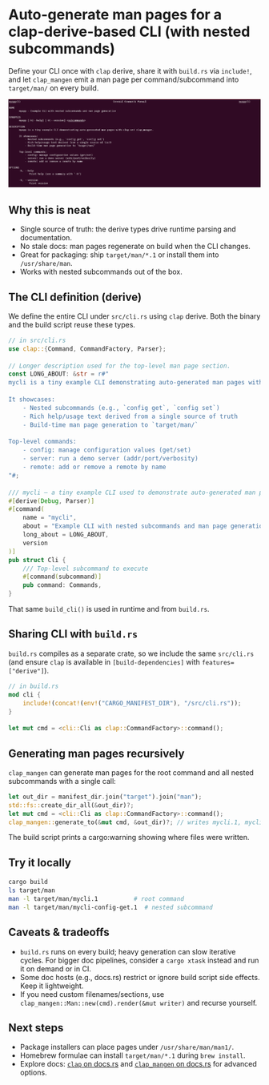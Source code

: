 # Auto-generate man pages for a clap-derive-based CLI (with nested subcommands)

Define your CLI once with `clap` derive, share it with `build.rs` via `include!`, and let `clap_mangen` emit a man page per command/subcommand into `target/man/` on every build.

<img src="./static/image.png" alt="clap_mangen logo" />

## Why this is neat

- Single source of truth: the derive types drive runtime parsing and documentation.
- No stale docs: man pages regenerate on build when the CLI changes.
- Great for packaging: ship `target/man/*.1` or install them into `/usr/share/man`.
- Works with nested subcommands out of the box.

## The CLI definition (derive)

We define the entire CLI under `src/cli.rs` using `clap` derive. Both the binary and the build script reuse these types.

```rust
// in src/cli.rs
use clap::{Command, CommandFactory, Parser};

// Longer description used for the top-level man page section.
const LONG_ABOUT: &str = r#"
mycli is a tiny example CLI demonstrating auto-generated man pages with clap and clap_mangen.

It showcases:
    - Nested subcommands (e.g., `config get`, `config set`)
    - Rich help/usage text derived from a single source of truth
    - Build-time man page generation to `target/man/`

Top-level commands:
    - config: manage configuration values (get/set)
    - server: run a demo server (addr/port/verbosity)
    - remote: add or remove a remote by name
"#;

/// mycli — a tiny example CLI used to demonstrate auto-generated man pages.
#[derive(Debug, Parser)]
#[command(
    name = "mycli",
    about = "Example CLI with nested subcommands and man page generation",
    long_about = LONG_ABOUT,
    version
)]
pub struct Cli {
    /// Top-level subcommand to execute
    #[command(subcommand)]
    pub command: Commands,
}
```

That same `build_cli()` is used in runtime and from `build.rs`.

## Sharing CLI with `build.rs`

`build.rs` compiles as a separate crate, so we include the same `src/cli.rs` (and ensure `clap` is available in `[build-dependencies]` with `features=["derive"]`).

```rust
// in build.rs
mod cli {
	include!(concat!(env!("CARGO_MANIFEST_DIR"), "/src/cli.rs"));
}

let mut cmd = <cli::Cli as clap::CommandFactory>::command();
```

## Generating man pages recursively

`clap_mangen` can generate man pages for the root command and all nested subcommands with a single call:

```rust
let out_dir = manifest_dir.join("target").join("man");
std::fs::create_dir_all(&out_dir)?;
let mut cmd = <cli::Cli as clap::CommandFactory>::command();
clap_mangen::generate_to(&mut cmd, &out_dir)?; // writes mycli.1, mycli-config.1, mycli-config-get.1, etc.
```

The build script prints a cargo:warning showing where files were written.

## Try it locally

```bash
cargo build
ls target/man
man -l target/man/mycli.1          # root command
man -l target/man/mycli-config-get.1  # nested subcommand
```

## Caveats & tradeoffs

- `build.rs` runs on every build; heavy generation can slow iterative cycles. For bigger doc pipelines, consider a `cargo xtask` instead and run it on demand or in CI.
- Some doc hosts (e.g., docs.rs) restrict or ignore build script side effects. Keep it lightweight.
- If you need custom filenames/sections, use `clap_mangen::Man::new(cmd).render(&mut writer)` and recurse yourself.

## Next steps

- Package installers can place pages under `/usr/share/man/man1/`.
- Homebrew formulae can install `target/man/*.1` during `brew install`.
- Explore docs: [`clap` on docs.rs](https://docs.rs/clap) and [`clap_mangen` on docs.rs](https://docs.rs/clap_mangen) for advanced options.
